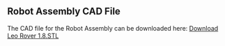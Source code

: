 ## Robot Assembly CAD File

The CAD file for the Robot Assembly can be downloaded here:
[Download Leo Rover 1.8.STL](https://www.dropbox.com/scl/fo/wbuxhrc4eb2jt9z5c819h/AIp4cvSQ3f1Bvbr7FwpfczU?rlkey=iuhv1w4suyvuap8tn60gdkv1x&st=espqy3h7&dl=0)

